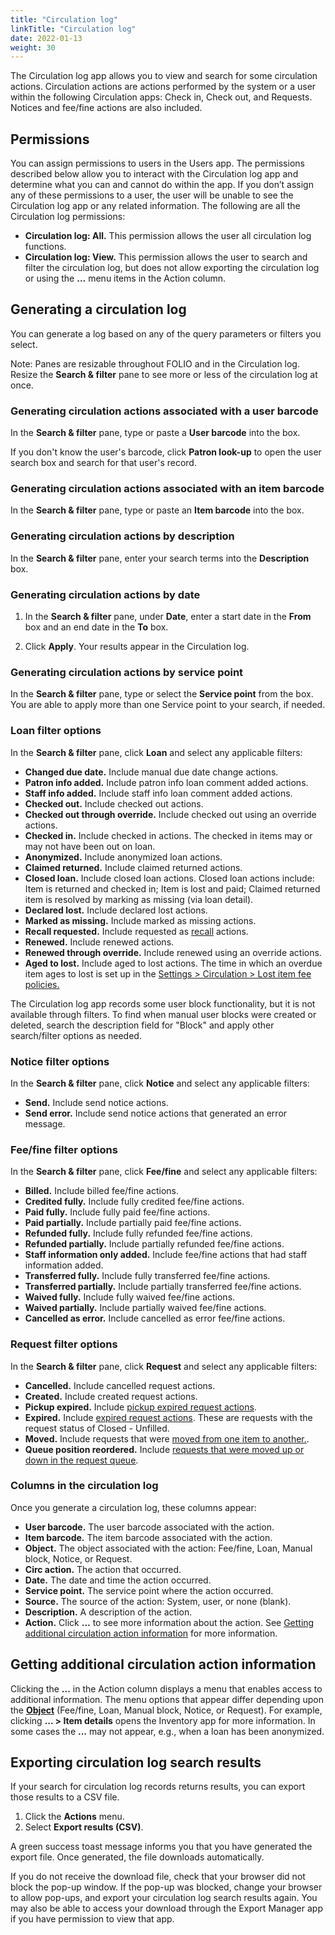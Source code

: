 ```yaml
---
title: "Circulation log"
linkTitle: "Circulation log"
date: 2022-01-13
weight: 30
---
```


The Circulation log app allows you to view and search for some circulation actions. Circulation actions are actions performed by the system or a user within the following Circulation apps: Check in, Check out, and Requests. Notices and fee/fine actions are also included.

## Permissions

You can assign permissions to users in the Users app. The permissions described below allow you to interact with the Circulation log app and determine what you can and cannot do within the app. If you don’t assign any of these permissions to a user, the user will be unable to see the Circulation log app or any related information.
The following are all the Circulation log permissions:


* **Circulation log: All.** This permission allows the user all circulation log functions.
* **Circulation log: View.** This permission allows the user to search and filter the circulation log, but does not allow exporting the circulation log or using the **...** menu items in the Action column.


## Generating a circulation log

You can generate a log based on any of the query parameters or filters you select.

Note: Panes are resizable throughout FOLIO and in the Circulation log. Resize the **Search & filter** pane to see more or less of the circulation log at once.


### Generating circulation actions associated with a user barcode

In the **Search & filter** pane, type or paste a **User barcode** into the box.

If you don't know the user's barcode, click **Patron look-up** to open the user search box and search for that user's record.

### Generating circulation actions associated with an item barcode

In the **Search & filter** pane, type or paste an **Item barcode** into the box.

### Generating circulation actions by description

In the **Search & filter** pane, enter your search terms into the **Description** box.

### Generating circulation actions by date

1. In the **Search & filter** pane, under **Date**, enter a start date in the **From** box and an end date in the **To** box.

2. Click **Apply**. Your results appear in the Circulation log.


### Generating circulation actions by service point

In the **Search & filter** pane, type or select the **Service point** from the box. You are able to apply more than one Service point to your search, if needed.

### Loan filter options

In the **Search & filter** pane, click **Loan** and select any applicable filters:

* **Changed due date.** Include manual due date change actions.
* **Patron info added.** Include patron info loan comment added actions.
* **Staff info added.** Include staff info loan comment added actions.
* **Checked out.** Include checked out actions.
* **Checked out through override.** Include checked out using an override actions.
* **Checked in.** Include checked in actions. The checked in items may or may not have been out on loan.
* **Anonymized.** Include anonymized loan actions.
* **Claimed returned.** Include claimed returned actions.
* **Closed loan.** Include closed loan actions. Closed loan actions include: Item is returned and checked in; Item is lost and paid; Claimed returned item is resolved by marking as missing (via loan detail).
* **Declared lost.** Include declared lost actions.
* **Marked as missing.** Include marked as missing actions.
* **Recall requested.** Include requested as [recall](../../requests/requests/#request-types-and-statuses) actions.
* **Renewed.** Include renewed actions.
* **Renewed through override.** Include renewed using an override actions.
* **Aged to lost.** Include aged to lost actions. The time in which an overdue item ages to lost is set up in the [Settings > Circulation > Lost item fee policies.](../../../settings/settings_circulation/settings_circulation/#creating-a-lost-item-fee-policy)

The Circulation log app records some user block functionality, but it is not available through filters. To find when manual user blocks were created or deleted, search the description field for "Block" and apply other search/filter options as needed.


### Notice filter options

In the **Search & filter** pane, click **Notice** and select any applicable filters:

* **Send.** Include send notice actions.
* **Send error.** Include send notice actions that generated an error message.

### Fee/fine filter options

In the **Search & filter** pane, click **Fee/fine** and select any applicable filters:

* **Billed.** Include billed fee/fine actions.
* **Credited fully.** Include fully credited fee/fine actions.
* **Paid fully.** Include fully paid fee/fine actions.
* **Paid partially.** Include partially paid fee/fine actions.
* **Refunded fully.** Include fully refunded fee/fine actions.
* **Refunded partially.** Include partially refunded fee/fine actions.
* **Staff information only added.** Include fee/fine actions that had staff information added.
* **Transferred fully.** Include fully transferred fee/fine actions.
* **Transferred partially.** Include partially transferred fee/fine actions.
* **Waived fully.** Include fully waived fee/fine actions.
* **Waived partially.** Include partially waived fee/fine actions.
* **Cancelled as error.** Include cancelled as error fee/fine actions.


### Request filter options

In the **Search & filter** pane, click **Request** and select any applicable filters:

* **Cancelled.** Include cancelled request actions.
* **Created.** Include created request actions.
* **Pickup expired.** Include [pickup expired request actions](../../requests/requests/#request-types-and-statuses).
* **Expired.** Include [expired request actions](../../requests/requests/#request-types-and-statuses). These are requests with the request status of Closed - Unfilled.
* **Moved.** Include requests that were [moved from one item to another.](../../requests/requests/#moving-an-item-level-request-to-another-item-on-the-same-instance).
* **Queue position reordered.** Include [requests that were moved up or down in the request queue](../../requests/requests/#reordering-the-request-queue-for-an-item).


### Columns in the circulation log

Once you generate a circulation log, these columns appear:

* **User barcode.** The user barcode associated with the action.
* **Item barcode.** The item barcode associated with the action.
* **Object.** The object associated with the action: Fee/fine, Loan, Manual block, Notice, or Request.
* **Circ action.** The action that occurred.
* **Date.** The date and time the action occurred.
* **Service point.** The service point where the action occurred.
* **Source.** The source of the action: System, user, or none (blank).
* **Description.** A description of the action.
* **Action.** Click **…** to see more information about the action. See [Getting additional circulation action information](#getting-additional-circulation-action-information) for more information.


## Getting additional circulation action information

Clicking the **...** in the Action column displays a menu that enables access to additional information. The menu options that appear differ depending upon the **[Object](#columns-in-the-circulation-log)** (Fee/fine, Loan, Manual block, Notice, or Request). For example, clicking **... > Item details** opens the Inventory app for more information. In some cases the **...** may not appear, e.g., when a loan has been anonymized.

## Exporting circulation log search results

If your search for circulation log records returns results, you can export those results to a CSV file.

1. Click the **Actions** menu.
2. Select **Export results (CSV)**.

A green success toast message informs you that you have generated the export file. Once generated, the file downloads automatically.

If you do not receive the download file, check that your browser did not block the pop-up window. If the pop-up was blocked, change your browser to allow pop-ups, and export your circulation log search results again. You may also be able to access your download through the Export Manager app if you have permission to view that app.
